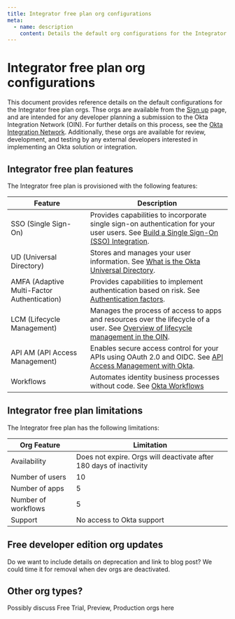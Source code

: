 ```yaml
---
title: Integrator free plan org configurations
meta:
  - name: description
    content: Details the default org configurations for the Integrator Free Plan Org available on https://developer.okta.com/signup/
---
```


# Integrator free plan org configurations

This document provides reference details on the default configurations for the Integrator free plan orgs. Thse orgs are available from the [Sign up](/signup/) page, and are intended for any developer planning a submission to the Okta Integration Network (OIN). For further details on this process, see the [Okta Integration Network](/docs/guides/okta-integration-network/). Additionally, these orgs are available for review, development, and testing by any external developers interested in implementing an Okta solution or integration.

## Integrator free plan features

The Integrator free plan is provisioned with the following features:

| Feature                                     | Description                                    |
|---------------------------------------------|------------------------------------------------|
| SSO (Single Sign-On)                        | Provides capabilities to incorporate single sign-on authentication for your user users. See [Build a Single Sign-On (SSO) Integration](/docs/guides/build-sso-integration/-/main/).                              |
| UD (Universal Directory)                                         | Stores and manages your user information. See [What is the Okta Universal Directory](/docs/concepts/user-profiles/#what-is-the-okta-universal-directory).                            |
| AMFA (Adaptive Multi-Factor Authentication)                                       | Provides capabilities to implement authentication based on risk. See [Authentication factors](/docs/concepts/iam-overview-authentication-factors/).          |
| LCM (Lifecycle Management)                                        | Manages the process of access to apps and resources over the lifecycle of a user. See [Overview of lifecycle management in the OIN](//docs/guides/oin-lifecycle-mgmt-overview/).                          |
| API AM (API Access Management)                 | Enables secure access control for your APIs using OAuth 2.0 and OIDC. See [API Access Management with Okta](/docs/concepts/api-access-management/).                       |
| Workflows                                   | Automates identity business processes without code. See [Okta Workflows](https://help.okta.com/okta_help.htm?type=oie&id=ext-okta-workflows)                         |

## Integrator free plan limitations

The Integrator free plan has the following limitations:

| Org Feature                                 | Limitation                                                           |
|---------------------------------------------|----------------------------------------------------------------------|
| Availability                                | Does not expire. Orgs will deactivate after 180 days of inactivity   |
| Number of users                             | 10                                                                   |
| Number of apps                              | 5                                                                 |
| Number of workflows                         | 5                                                               |
| Support                                     | No access to Okta support                                            |

## Free developer edition org updates

Do we want to include details on deprecation and link to blog post? We could time it for removal when dev orgs are deactivated.

## Other org types?

Possibly discuss Free Trial, Preview, Production orgs here 
